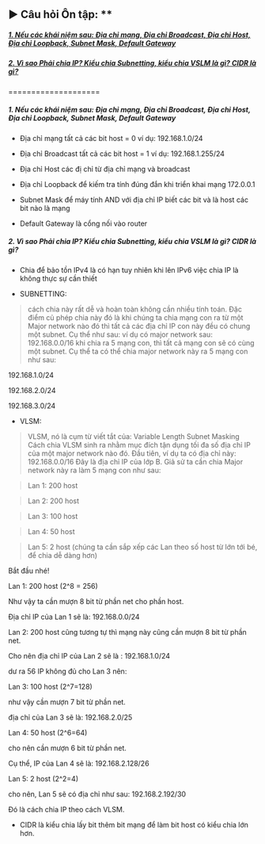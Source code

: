 ##  ► Câu hỏi Ôn tập: **

##### [1. Nếu các khái niệm sau: Địa chỉ mạng, Địa chỉ Broadcast, Địa chỉ Host, Địa chỉ Loopback, Subnet Mask, Default Gateway](#1)

##### [2. Vì sao Phải chia IP? Kiểu chia Subnetting, kiểu chia VSLM là gì? CIDR là gì?](#2)

====================

<a name = "1"></a>
##### 1. Nếu các khái niệm sau: Địa chỉ mạng, Địa chỉ Broadcast, Địa chỉ Host, Địa chỉ Loopback, Subnet Mask, Default Gateway

* Địa chỉ mạng tất cả các bit host = 0 ví dụ: 192.168.1.0/24

* Địa chỉ Broadcast tất cả các bit host = 1 ví dụ: 192.168.1.255/24

* Địa chỉ Host các đị chỉ từ địa chỉ mạng và broadcast 
* Địa chỉ Loopback để kiếm tra tính đúng đắn khi triển khai mạng 172.0.0.1
* Subnet Mask để máy tính AND với địa chỉ IP biết các bit và là host các bit nào là mạng
* Default Gateway là cổng nối vào router

<a name = "2"></a>
##### 2. Vì sao Phải chia IP? Kiểu chia Subnetting, kiểu chia VSLM là gì? CIDR là gì?

* Chia để bảo tồn IPv4 là có hạn tuy nhiên khi lên IPv6 việc chia IP là không thực sự cần thiết

* SUBNETTING:
> cách chia này rất dễ và hoàn toàn không cần nhiều tính toán. Đặc điểm củ phép chia này đó là khi chúng ta chia mạng con ra từ một Major
network nào đó thì tất cả các địa chỉ IP con này đều có chung một subnet. Cụ thể như sau:
ví dụ có major network sau: 192.168.0.0/16
khi chia ra 5 mạng con, thì tất cả mạng con sẽ có cùng một subnet. Cụ thể
ta có thể chia major network này ra 5 mạng con như sau:

192.168.1.0/24

192.168.2.0/24

192.168.3.0/24

* VLSM:
> VLSM, nó là cụm từ viết tắt của: Variable Length Subnet Masking
Cách chia VLSM sinh ra nhằm mục đích tận dụng tối đa số địa chỉ IP
của một major network nào đó.
Đầu tiên, ví dụ ta có địa chỉ này: 192.168.0.0/16
Đây là địa chỉ IP của lớp B. Giả sử ta cần chia Major network này ra làm
5 mạng con như sau:

> Lan 1: 200 host

> Lan 2: 200 host

> Lan 3: 100 host

> Lan 4: 50 host

> Lan 5: 2 host
(chúng ta cần sắp xếp các Lan theo số host từ lớn tới bé, để chia dễ dàng
hơn)

Bắt đầu nhé!

Lan 1: 200 host (2^8 = 256)

Như vậy ta cần mượn 8 bit từ phần net cho phần host.

Địa chỉ IP của Lan 1 sẽ là: 192.168.0.0/24

Lan 2: 200 host cũng tương tự thì mạng này cũng cần mượn  8 bit từ phần
net.

Cho nên địa chỉ IP của Lan 2 sẽ là : 192.168.1.0/24

dư ra 56 IP không đủ cho Lan 3 nên:

Lan 3: 100 host (2^7=128)

như vậy cần mượn 7 bit từ phần net.

địa chỉ của Lan 3 sẽ là: 192.168.2.0/25

Lan 4: 50 host (2^6=64)

cho nên cần mượn 6 bit từ phần net.

Cụ thể, IP của Lan 4 sẽ là: 192.168.2.128/26

Lan 5: 2 host (2^2=4)

cho nên, Lan 5 sẽ có địa chỉ như sau: 192.168.2.192/30

Đó là cách chia IP theo cách VLSM.

* CIDR là kiểu chia lấy bit thêm bit mạng để làm bit host có kiểu chia lớn hơn.


